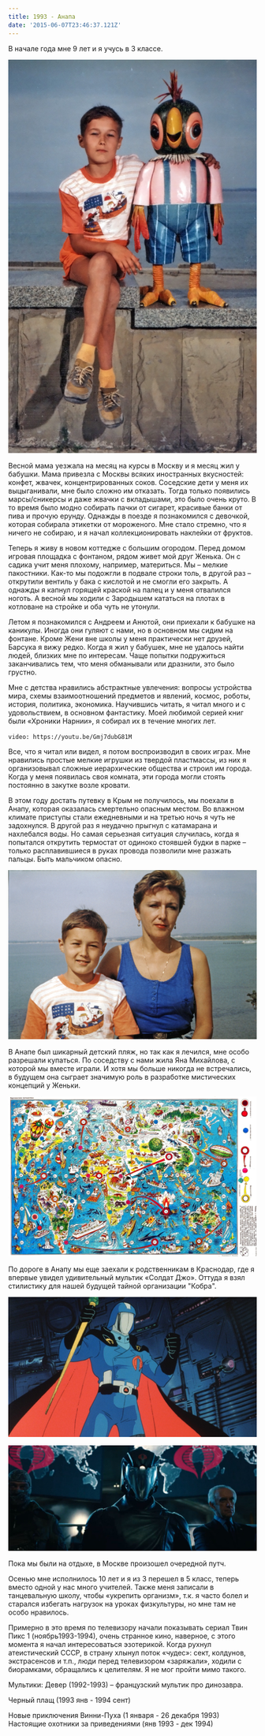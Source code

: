 ```yaml
---
title: 1993 - Анапа
date: '2015-06-07T23:46:37.121Z'
---
```


В начале года мне 9 лет и я учусь в 3 классе.

![](anapa93-01.jpg)

Весной мама уезжала на месяц на курсы в Москву и я месяц жил у бабушки. Мама привезла с Москвы всяких иностранных вкусностей: конфет, жвачек, концентрированных соков. Соседские дети у меня их выцыганивали, мне было сложно им отказать. Тогда только появились марсы/сникерсы и даже жвачки с вкладышами, это было очень круто. В то время было модно собирать пачки от сигарет, красивые банки от пива и прочую ерунду. Однажды в поезде я познакомился с девочкой, которая собирала этикетки от мороженого. Мне стало стремно, что я ничего не собираю, и я начал коллекционировать наклейки от фруктов.


Теперь я живу в новом коттедже с большим огородом. Перед домом игровая площадка с фонтаном, рядом живет мой друг Женька. Он с садика учит меня плохому, например, материться. Мы – мелкие пакостники. Как-то мы подожгли в подвале строки толь, в другой раз – открутили вентиль у бака с кислотой и не смогли его закрыть. А однажды я капнул горящей краской на палец и у меня отвалился ноготь. А весной мы ходили с Зародышем кататься на плотах в котловане на стройке и оба чуть не утонули. 
 
Летом я познакомился с Андреем и Анютой, они приехали к бабушке на каникулы. Иногда они гуляют с нами, но в основном мы сидим на фонтане. Кроме Жени вне школы у меня практически нет друзей, Барсука я вижу редко. Когда я жил у бабушек, мне  не удалось найти людей, близких мне по интересам. Чаще попытки подружиться заканчивались тем, что меня обманывали или дразнили, это было грустно.
 
Мне с детства нравились абстрактные увлечения: вопросы устройства мира, схемы взаимоотношений предметов и явлений, космос, роботы, история, политика, экономика. Научившись читать, я читал много и с удовольствием, в основном фантастику. Моей любимой серией книг были «Хроники Нарнии», я собирал их в течение многих лет. 

`video: https://youtu.be/Gmj7dubG81M`

Все, что я читал или видел, я потом воспроизводил в своих играх. Мне нравились простые мелкие игрушки из твердой пластмассы, из них я организовывал сложные иерархические общества и строил им города. Когда у меня появилась своя комната, эти города могли стоять постоянно в закутке возле кровати.  
 
В этом году достать путевку в Крым не получилось, мы поехали в Анапу, которая оказалась смертельно опасным местом. Во влажном климате приступы стали ежедневными и на третью ночь я чуть не задохнулся. В другой раз я неудачно прыгнул с катамарана и нахлебался воды. Но самая серьезная ситуация случилась, когда я попытался открутить термостат от одиноко стоявшей будки в парке – только расплавившиеся в руках провода позволили мне разжать пальцы. Быть мальчиком опасно.

![](anapa93-02.jpg)
 
В Анапе был шикарный детский  пляж, но так как я лечился, мне особо разрешали купаться. По соседству с нами жила Яна Михайлова, с которой мы вместе играли. И хотя мы больше никогда не встречались, в будущем она сыграет значимую роль в разработке мистических концепций у Женьки.

![](dop/table-game.jpg)
 
По дороге в Анапу мы еще заехали к родственникам в Краснодар, где я впервые увидел удивительный мультик «Солдат Джо». Оттуда я взял стилистику для нашей будущей тайной организации "Кобра".

![](dop/cobra-commander.jpg)

![](dop/cobra-commander-film.jpg)
 
Пока мы были на отдыхе, в Москве произошел очередной путч.


 
Осенью мне исполнилось 10 лет и я из 3 перешел в 5 класс, теперь вместо одной у нас много учителей.  Также меня записали в танцевальную школу, чтобы «укрепить организм», т.к. я часто болел и старался избегать нагрузок на уроках физкультуры, но мне там не особо нравилось.

 
Примерно в это время по телевизору начали показывать сериал Твин Пикс 1 (ноябрь1993-1994), очень странное кино, наверное, с этого момента я начал интересоваться эзотерикой. Когда рухнул атеистический CCCP, в страну хлынул поток «чудес»: сект, колдунов, экстрасенсов и т.п., люди перед телевизором «заряжали», ходили с биорамками, обращались к целителям. Я не мог пройти мимо такого.
 
Мультики:
Девер (1992-1993) – французский мультик про динозавра.

 
Черный плащ (1993 янв - 1994 сент)

 
Новые приключения Винни-Пуха (1 января - 26 декабря 1993) 
Настоящие охотники за приведениями (янв 1993 - дек 1994)

